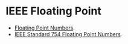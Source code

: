 # IEEE Floating Point

- [Floating Point Numbers](https://floating-point-gui.de/formats/fp/).
- [IEEE Standard 754 Floating Point Numbers](https://courses.cs.washington.edu/courses/cse401/01au/details/fp.html).
